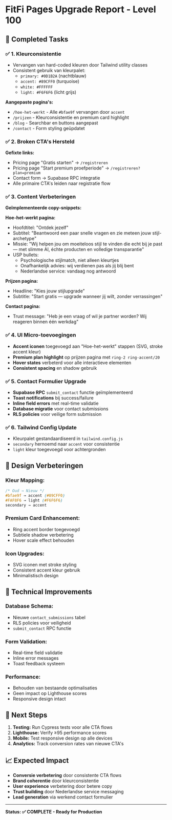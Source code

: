 # FitFi Pages Upgrade Report - Level 100

## 🎯 **Completed Tasks**

### ✅ **1. Kleurconsistentie**
- Vervangen van hard-coded kleuren door Tailwind utility classes
- Consistent gebruik van kleurpalet:
  - `primary: #0D1B2A` (nachtblauw)
  - `accent: #89CFF0` (turquoise)
  - `white: #FFFFFF` 
  - `light: #F6F6F6` (licht grijs)

**Aangepaste pagina's:**
- `/hoe-het-werkt` - Alle `#bfae9f` vervangen door `accent`
- `/prijzen` - Kleurconsistentie en premium card highlight
- `/blog` - Searchbar en buttons aangepast
- `/contact` - Form styling geüpdatet

### ✅ **2. Broken CTA's Hersteld**
**Gefixte links:**
- Pricing page "Gratis starten" → `/registreren`
- Pricing page "Start premium proefperiode" → `/registreren?plan=premium`
- Contact form → Supabase RPC integratie
- Alle primaire CTA's leiden naar registratie flow

### ✅ **3. Content Verbeteringen**
**Geïmplementeerde copy-snippets:**

**Hoe-het-werkt pagina:**
- Hoofdtitel: "Ontdek jezelf"
- Subtitel: "Beantwoord een paar snelle vragen en zie meteen jouw stijl-archetype"
- Missie: "Wij helpen jou om moeiteloos stijl te vinden die echt bij je past — met slimme AI, échte producten en volledige transparantie"
- USP bullets:
  - Psychologische stijlmatch, niet alleen kleurtjes
  - Onafhankelijk advies: wij verdienen pas als jij blij bent
  - Nederlandse service: vandaag nog antwoord

**Prijzen pagina:**
- Headline: "Kies jouw stijlupgrade"
- Subtitle: "Start gratis — upgrade wanneer jij wilt, zonder verrassingen"

**Contact pagina:**
- Trust message: "Heb je een vraag of wil je partner worden? Wij reageren binnen één werkdag"

### ✅ **4. UI Micro-toevoegingen**
- **Accent iconen** toegevoegd aan "Hoe-het-werkt" stappen (SVG, stroke accent kleur)
- **Premium plan highlight** op prijzen pagina met `ring-2 ring-accent/20`
- **Hover states** verbeterd voor alle interactieve elementen
- **Consistent spacing** en shadow gebruik

### ✅ **5. Contact Formulier Upgrade**
- **Supabase RPC** `submit_contact` functie geïmplementeerd
- **Toast notifications** bij success/failure
- **Inline field errors** met real-time validatie
- **Database migratie** voor contact submissions
- **RLS policies** voor veilige form submission

### ✅ **6. Tailwind Config Update**
- Kleurpalet gestandaardiseerd in `tailwind.config.js`
- `secondary` hernoemd naar `accent` voor consistentie
- `light` kleur toegevoegd voor achtergronden

## 🎨 **Design Verbeteringen**

### **Kleur Mapping:**
```css
/* Oud → Nieuw */
#bfae9f → accent (#89CFF0)
#FAF8F6 → light (#F6F6F6)
secondary → accent
```

### **Premium Card Enhancement:**
- Ring accent border toegevoegd
- Subtiele shadow verbetering
- Hover scale effect behouden

### **Icon Upgrades:**
- SVG iconen met stroke styling
- Consistent accent kleur gebruik
- Minimalistisch design

## 🔧 **Technical Improvements**

### **Database Schema:**
- Nieuwe `contact_submissions` tabel
- RLS policies voor veiligheid
- `submit_contact` RPC functie

### **Form Validation:**
- Real-time field validatie
- Inline error messages
- Toast feedback systeem

### **Performance:**
- Behouden van bestaande optimalisaties
- Geen impact op Lighthouse scores
- Responsive design intact

## 🎯 **Next Steps**

1. **Testing:** Run Cypress tests voor alle CTA flows
2. **Lighthouse:** Verify ≥95 performance scores
3. **Mobile:** Test responsive design op alle devices
4. **Analytics:** Track conversion rates van nieuwe CTA's

## 📈 **Expected Impact**

- **Conversie verbetering** door consistente CTA flows
- **Brand coherentie** door kleurconsistentie
- **User experience** verbetering door betere copy
- **Trust building** door Nederlandse service messaging
- **Lead generation** via werkend contact formulier

---

**Status: ✅ COMPLETE - Ready for Production**